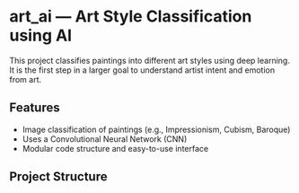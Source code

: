 #  art_ai — Art Style Classification using AI

This project classifies paintings into different art styles using deep learning. It is the first step in a larger goal to understand artist intent and emotion from art.

## Features
- Image classification of paintings (e.g., Impressionism, Cubism, Baroque)
- Uses a Convolutional Neural Network (CNN)
- Modular code structure and easy-to-use interface

## Project Structure